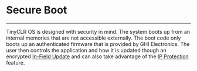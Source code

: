 # Secure Boot
---
TinyCLR OS is designed with security in mind. The system boots up from an internal memories that are not accessible externally. The boot code only boots up an authenticated firmware that is provided by GHI Electronics. The user then controls the application and how it is updated though an encrypted [In-Field Update](in-field-update.md) and can also take advantage of the [IP Protection](ip-protecton.md) feature.